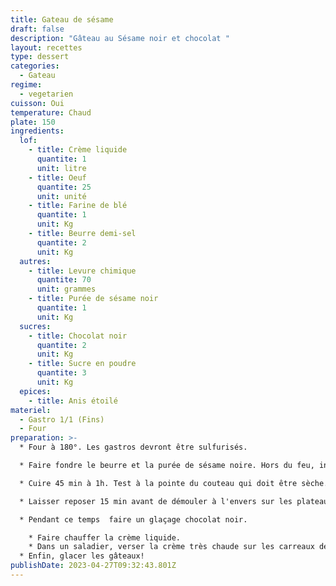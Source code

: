 ```yaml
---
title: Gateau de sésame
draft: false
description: "Gâteau au Sésame noir et chocolat "
layout: recettes
type: dessert
categories:
  - Gateau
regime:
  - vegetarien
cuisson: Oui
temperature: Chaud
plate: 150
ingredients:
  lof:
    - title: Crème liquide
      quantite: 1
      unit: litre
    - title: Oeuf
      quantite: 25
      unit: unité
    - title: Farine de blé
      quantite: 1
      unit: Kg
    - title: Beurre demi-sel
      quantite: 2
      unit: Kg
  autres:
    - title: Levure chimique
      quantite: 70
      unit: grammes
    - title: Purée de sésame noir
      quantite: 1
      unit: Kg
  sucres:
    - title: Chocolat noir
      quantite: 2
      unit: Kg
    - title: Sucre en poudre
      quantite: 3
      unit: Kg
  epices:
    - title: Anis étoilé
materiel:
  - Gastro 1/1 (Fins)
  - Four
preparation: >-
  * Four à 180°. Les gastros devront être sulfurisés.

  * Faire fondre le beurre et la purée de sésame noire. Hors du feu, incorporer les oeufs et le sucre et 5 pincées de sel. battus en remuant sans cesse. Tamiser la farine avec la levure. Verser dans les gastros sulfurisés.

  * Cuire 45 min à 1h. Test à la pointe du couteau qui doit être sèche. 

  * Laisser reposer 15 min avant de démouler à l'envers sur les plateaux.

  * Pendant ce temps  faire un glaçage chocolat noir. 

    * Faire chauffer la crème liquide. 
    * Dans un saladier, verser la crème très chaude sur les carreaux de chocolat. 
  * Enfin, glacer les gâteaux!
publishDate: 2023-04-27T09:32:43.801Z
---
```

